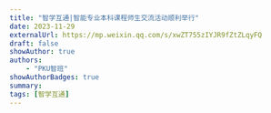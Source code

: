 ```yaml
---
title: "智学互通|智能专业本科课程师生交流活动顺利举行"
date: 2023-11-29
externalUrl: https://mp.weixin.qq.com/s/xwZT755zIYJR9fZtZLqyFQ
draft: false
showAuthor: true
authors:
    - "PKU智班"
showAuthorBadges: true
summary: 
tags: [智学互通]
---
```

